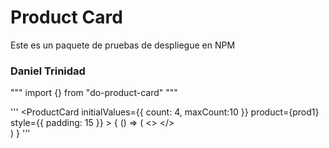 # Product Card
Este es un paquete de pruebas de despliegue en NPM

### Daniel Trinidad

"""
import {} from "do-product-card"
"""

'''
<ProductCard
            initialValues={{
              count: 4,
              maxCount:10
            }}
            product={prod1}
            style={{ padding: 15 }}
          >
            {
              () => (
                <>
                  <ProductImage/>
                  <ProductTitle  />
                  <ProductButtons />
                </>               
              )
            }
          </ProductCard>
'''